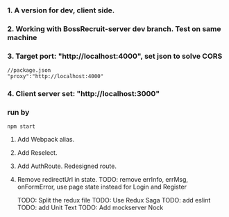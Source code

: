 ### 1. A version for dev, **client side**.
### 2. Working with BossRecruit-server dev branch. Test on same machine
### 3. Target port: "http://localhost:4000", set json to solve CORS
    //package.json
    "proxy":"http://localhost:4000"
### 4. Client server set: "http://localhost:3000"

### run by
    npm start

1. Add Webpack alias. 
2. Add Reselect.
3. Add AuthRoute. Redesigned route.
4. Remove redirectUrl in state.
   TODO: remove errInfo, errMsg, onFormError, use page state instead for Login and Register

   TODO: Split the redux file
   TODO: Use Redux Saga
   TODO: add eslint
   TODO: add Unit Text
   TODO: Add mockserver Nock